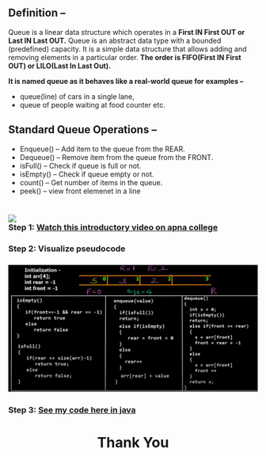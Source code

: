 ## **Definition –**

Queue is a linear data structure which operates in a **First IN First OUT or Last IN Last OUT.** Queue is an abstract data type with a bounded (predefined) capacity. It is a simple data structure that allows adding and removing elements in a particular order.
**The order is FIFO(First IN First OUT) or LILO(Last In Last Out).**

**It is named queue as it behaves like a real-world queue for examples –**

- queue(line) of cars in a single lane,
- queue of people waiting at food counter etc.

## **Standard Queue Operations –**

- Enqueue() – Add item to the queue from the REAR.
- Dequeue() – Remove item from the queue from the FRONT.
- isFull() – Check if queue is full or not.
- isEmpty() – Check if queue empty or not.
- count() – Get number of items in the queue.
- peek() – view front elemenet in a line

<h1><img src="https://cdn.shortpixel.ai/client/to_avif,q_glossy,ret_img,w_925/https://simplesnippets.tech/wp-content/uploads/2019/04/queue-data-structure-diagram.jpg" align="left" width=700/></h1>

<!-- <br> -->

### **Step 1:** [Watch this introductory video on apna college](https://youtu.be/fbonDkYsKj0)

### **Step 2:** Visualize pseudocode

### ![](./pseudocode.png)

### **Step 3:** [See my code here in java](https://github.com/heyimvikash/DataStructures-And-Algorithms/blob/fd95f09031f580665caab440ef47412e6e763a58/03.%20Queue/Basic%20Operations/01.%20Queue%20using%20array/Queue_Array.java)

<h1 align="Center">Thank You</h1>
